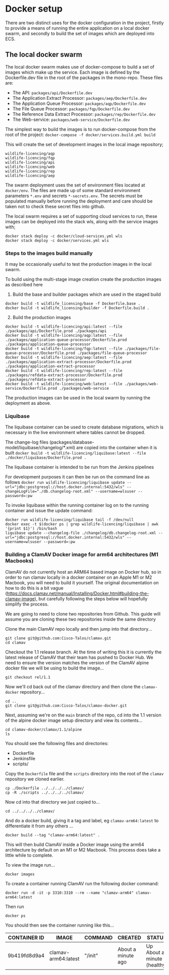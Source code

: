 # Docker setup

There are two distinct uses for the docker configuration in the project, firstly to provide a means of running the entire application on a local docker swarm, and secondly to build the set of images which are deployed into ECS.

## The local docker swarm 
The local docker swarm makes use of docker-compose to build a set of images which make up the service. Each image is defined by the Dockerfile.dev file in the root of the packages in the mono-repo. These files are:

- The API: ```packages/api/Dockerfile.dev```
- The Application Extract Processor: ```packages/aep/Dockerfile.dev```
- The Application Queue Processor: ```packages/aqp/Dockerfile.dev```
- The File Queue Processor: ```packages/fqp/Dockerfile.dev```
- The Reference Data Extract Processor: ```packages/rep/Dockerfile.dev```
- The Web-service: ```packages/web-service/Dockerfile.dev```

The simplest way to build the images is to run docker-compose from the root of the project:
```docker-compose -f docker/services.build.yml build```

This will create the set of development images in the local image repository;
```shell
wildlife-licencing/aqp
wildlife-licencing/fqp  
wildlife-licencing/api 
wildlife-licencing/web 
wildlife-licencing/rep 
wildlife-licencing/aep
```
The swarm deployment uses the set of environment files located at `docker/env`. The files are made up of some standard environment parameters `*.env` and secrets `*-secrets.env`. The secrets must be populated manually before running the deployment and care should be taken not to check these secret files into github.

The local swarm requires a set of supporting cloud services to run, these images can be deployed into the stack wls, along with the service images with;

```shell
docker stack deploy -c docker/cloud-services.yml wls
docker stack deploy -c docker/services.yml wls
```

### Steps to the images build manually 

It may be occasionally useful to test the production images in the local swarm.

To build using the multi-stage image creation create the production images as described here

1. Build the base and builder packages which are used in the staged build
``` shell
docker build -t wildlife_licensing/base -f Dockerfile.base .
docker build -t wildlife_licensing/builder -f Dockerfile.build .
 ```

2. Build the production images
```shell
docker build -t wildlife-licencing/api:latest --file ./packages/api/Dockerfile.prod ./packages/api
docker build -t wildlife-licencing/aqp:latest --file ./packages/application-queue-processor/Dockerfile.prod ./packages/application-queue-processor
docker build -t wildlife-licencing/fqp:latest --file ./packages/file-queue-processor/Dockerfile.prod ./packages/file-queue-processor
docker build -t wildlife-licencing/aep:latest --file ./packages/application-extract-processor/Dockerfile.prod ./packages/application-extract-processor
docker build -t wildlife-licencing/rep:latest --file ./packages/refdata-extract-processor/Dockerfile.prod ./packages/refdata-extract-processor
docker build -t wildlife-licencing/web:latest --file ./packages/web-service/Dockerfile.prod ./packages/web-service
```

The production images can be used in the local swarm by running the deployment as above.

### Liquibase

The liquibase container can be used to create database migrations, which is necessary in the live environment where tables cannot be dropped.  

The change-log files (packages/database-model/liquibase/changelog/*.xml) are copied into the container when it is built
```docker build -t wildlife-licencing/liquibase:latest --file ./docker/liquibase/Dockerfile.prod .```

The liquibase container is intended to be run from the Jenkins pipelines 

For development purposes it can then be run on the command line as follows
```docker run wildlife-licencing/liquibase update --url="jdbc:postgresql://host.docker.internal:5432/wls" --changeLogFile="./db.changelog-root.xml" --username=wlsuser --password=:pw```

To invoke liquibase within the running container log on to the running container and issue the update command:
```shell
docker run wildlife-licencing/liquibase tail -f /dev/null
docker exec -t $(docker ps | grep wildlife-licencing/liquibase | awk  '{print $1}') /bin/bash
liquibase update --changelog-file ./changelog/db.changelog-root.xml --url="jdbc:postgresql://host.docker.internal:5432/wls" --username=wlsuser --password=:pw
```
### Building a ClamAV Docker image for arm64 architectures (M1 Macbooks)
ClamAV do not currently host an ARM64 based image on Docker hub, so in order to run clamav locally in a docker container on an Apple M1 or M2 Macbook, you will need to build it yourself. The original documentation on how to do this is a bit vague (https://docs.clamav.net/manual/Installing/Docker.html#building-the-clamav-image), but carefully following the steps below will hopefully simplify the process.

We are going to need to clone two repositories from Github. This guide will assume you are cloning these two repositories inside the same directory

Clone the main ClamAV repo locally and then jump into that directory...
```
git clone git@github.com:Cisco-Talos/clamav.git
cd clamav
```

Checkout the 1.1 release branch. At the time of writing this it is currently the latest release of ClamAV that their team has pushed to Docker Hub. We need to ensure the version matches the version of the ClamAV alpine docker file we will be using to build the image...
```
git checkout rel/1.1
```
Now we'll cd back out of the clamav directory and then clone the `clamav-docker` repository...

```
cd ..
git clone git@github.com:Cisco-Talos/clamav-docker.git
```
Next, assuming we're on the `main` branch of the repo, cd into the 1.1 version of the alpine docker image setup directory and view its contents...
```
cd clamav-docker/clamav/1.1/alpine
ls
```
You should see the following files and directories:
- Dockerfile
- Jenkinsfile
- scripts/

Copy the `Dockerfile` file and the `scripts` directory into the root of the `clamav` repository we cloned earlier.
```
cp ./Dockerfile ../../../../clamav/
cp -R ./scripts ../../../../clamav/
```
Now cd into that directory we just copied to...
```
cd ../../../../clamav/
```
And do a docker build, giving it a tag and label, eg `clamav-arm64:latest` to differentiate it from any others ...
```
docker build --tag "clamav-arm64:latest" .
```
This will then build ClamAV inside a Docker image using the arm64 architecture by default on an M1 or M2 Macbook. This process does take a little while to complete.

To view the image run... 
```
docker images
``` 


To create a container running ClamAV run the following docker command:

```
docker run -d -it -p 3310:3310 --rm --name "clamav-arm64" clamav-arm64:latest
```
Then run

```
docker ps
```

You should then see the container running like this...

| CONTAINER ID | IMAGE | COMMAND | CREATED | STATUS | PORTS | NAMES |
| - | - | - | - | - | - | - |
| 9b419fd8d9a4 | clamav-arm64:latest | "/init" | About a minute ago | Up About a minute (healthy) | 0.0.0.0:3310->3310/tcp, 7357/tcp | clamav-arm64 |
